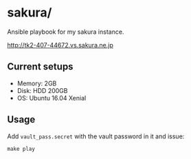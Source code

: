 sakura/
=======

Ansible playbook for my sakura instance.

<http://tk2-407-44672.vs.sakura.ne.jp>


Current setups
--------------

- Memory: 2GB
- Disk: HDD 200GB
- OS: Ubuntu 16.04 Xenial


Usage
-----

Add `vault_pass.secret` with the vault password in it and issue:

    make play
